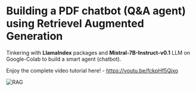 # Building a PDF chatbot (Q&A agent) using Retrievel Augmented Generation

Tinkering with **LlamaIndex** packages and **Mistral-7B-Instruct-v0.1** LLM on Google-Colab to build a smart agent (chatbot).

Enjoy the complete video tutorial here! - https://youtu.be/fckpHf5Qjxo

![RAG](https://github.com/user-attachments/assets/cd819146-8477-4a2c-911b-16ac29bfb0e3)
